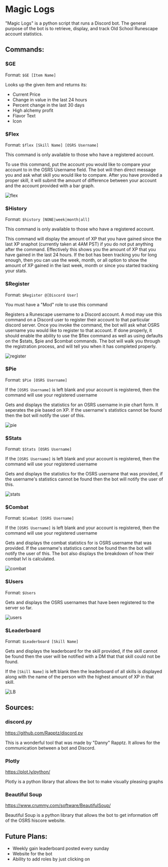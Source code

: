# Magic Logs
"Magic Logs" is a python script that runs a Discord bot. The general purpose of the bot is to retrieve, display, and track Old School Runescape account statistics.  

## Commands:
### $GE
Format: `$GE [Item Name]`

Looks up the given item and returns its:
- Current Price
- Change in value in the last 24 hours
- Percent change in the last 30 days
- High alchemy profit
- Flavor Text
- Icon

### $Flex
Format: `$flex [Skill Name] [OSRS Username]`

This command is only available to those who have a registered account.

To use this command, put the account you would like to compare your account to in the OSRS Username field. The bot will then direct message you and ask what skill you would like to compare. After you have provided a proper skill, it will submit the amount of difference between your account and the account provided with a bar graph.

![flex](https://i.imgur.com/dJxtczj.png)
### $History
Format: `$history [NONE|week|month|all]`

This command is only available to those who have a registered account.

This command will display the amount of XP that you have gained since the last XP snaphot (currently taken at 4AM PST) if you do not put anything after the command. Effectively this shows you the amount of XP that you have gained in the last 24 hours. If the bot has been tracking you for long enough, then you can use the week, month, or all option to show the amount of XP gained in the last week, month or since you started tracking your stats.

### $Register
Format: `$Register @[Discord User]`

You must have a "Mod" role to use this command

Registers a Runescape username to a Discord account. A mod may use this command on a Discord user to register their account to that particular discord server. Once you invoke the command, the bot will ask what OSRS username you would like to register to that account. If done properly, it should enable the ability to use the $flex command as well as using defaults on the $stats, $pie and $combat commands. The bot will walk you through the registration process, and will tell you when it has completed properly.

![register](https://i.imgur.com/BTjCDFJ.png)
### $Pie
Format: `$Pie [OSRS Username]`

If the `[OSRS Username]` is left blank and your account is registered, then the command will use your registered username

Gets and displays the statistics for an OSRS username in pie chart form. It seperates the pie based on XP. If the username's statistics cannot be found then the bot will notify the user of this.

![pie](https://i.imgur.com/pUfDwct.png)
### $Stats
Format: `$Stats [OSRS Username]`

If the `[OSRS Username]` is left blank and your account is registered, then the command will use your registered username

Gets and displays the statistics for the OSRS username that was provided, if the username's statistics cannot be found then the bot will notify the user of this.

![stats](https://i.imgur.com/WxwJOrx.png)
### $Combat
Format: `$Combat [OSRS Username]`

If the `[OSRS Username]` is left blank and your account is registered, then the command will use your registered username

Gets and displays the combat statistics for is OSRS username that was provided. If the username's statistics cannot be found then the bot will notify the user of this. The bot also displays the breakdown of how their combat lvl is calculated.

![combat](https://i.imgur.com/gaHxJIG.png)
### $Users
Format: `$Users`

Gets and displays the OSRS usernames that have been registered to the server so far.

![users](https://i.imgur.com/6sFOjtl.png)
### $Leaderboard
Format: `$Leaderboard [Skill Name]`

Gets and displays the leaderboard for the skill provided, if the skill cannot be found then the user will be notified with a DM that that skill could not be found. 

If the `[Skill Name]` is left blank then the leaderboard of all skills is displayed along with the name of the person with the highest amount of XP in that skill.

![LB](https://i.imgur.com/ubyDEp7.png)
## Sources:
### discord.py
https://github.com/Rapptz/discord.py

This is a wonderful tool that was made by "Danny" Rapptz. It allows for the communication between a bot and Discord.
### Plotly
https://plot.ly/python/

Plotly is a python library that allows the bot to make visually pleasing graphs
### Beautiful Soup
https://www.crummy.com/software/BeautifulSoup/

Beautiful Soup is a python library that allows the bot to get information off of the OSRS hiscore website.

## Future Plans:
- Weekly gain leaderboard posted every sunday
- Website for the bot
- Ability to add roles by just clicking on 
